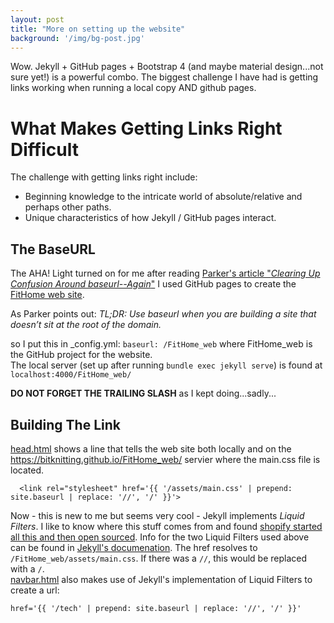 ```yaml
---
layout: post
title: "More on setting up the website"
background: '/img/bg-post.jpg'
---
```

Wow.  Jekyll + GitHub pages + Bootstrap 4 (and maybe material design...not sure yet!) is a powerful combo.  The biggest challenge I have had is getting links working when running a local copy AND github pages.
# What Makes Getting Links Right Difficult
The challenge with getting links right include:  
* Beginning knowledge to the intricate world of absolute/relative and perhaps other paths.  
* Unique characteristics of how Jekyll / GitHub pages interact.
## The BaseURL
The AHA! Light turned on for me after reading [Parker's article "_Clearing Up Confusion Around baseurl--Again_"](https://byparker.com/blog/2014/clearing-up-confusion-around-baseurl/)
I used GitHub pages to create the [FitHome web site](https://bitknitting.github.io/FitHome_web/).  

As Parker points out: _TL;DR: Use baseurl when you are building a site that doesn’t sit at the root of the domain._

so I put this in _config.yml: ```baseurl: /FitHome_web```
where FitHome_web is the GitHub project for the website.  
The local server (set up after running ```bundle exec jekyll serve```) is found at ```localhost:4000/FitHome_web/```  

  __DO NOT FORGET THE TRAILING SLASH__ as I kept doing...sadly...
## Building The Link  
[head.html](_includes/head.html) shows a line that tells the web site both locally and on the https://bitknitting.github.io/FitHome_web/ servier where the main.css file is located.  

```  <link rel="stylesheet" href='{{ '/assets/main.css' | prepend: site.baseurl | replace: '//', '/' }}'>```  

Now - this is new to me but seems very cool - Jekyll implements _Liquid Filters_.  I like to know where this stuff comes from and found [shopify started all this and then open sourced](https://help.shopify.com/en/themes/liquid).  Info for the two Liquid Filters used above can be found in [Jekyll's documenation](https://jekyllrb.com/docs/liquid/filters/). The href resolves to ```/FitHome_web/assets/main.css```.  If there was a ```//```, this would be replaced with a ```/```.  
[navbar.html](_includes/navbar.html) also makes use of Jekyll's implementation of Liquid Filters to create a url:  

```href='{{ '/tech' | prepend: site.baseurl | replace: '//', '/' }}'```

